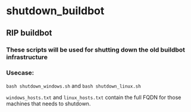 # shutdown_buildbot
## RIP buildbot

### These scripts will be used for shutting down the old buildbot infrastructure

### Usecase:
`bash shutdown_windows.sh` and `bash shutdown_linux.sh`

`windows_hosts.txt` and `linux_hosts.txt` contain the full FQDN for those machines that needs to shutdown.


